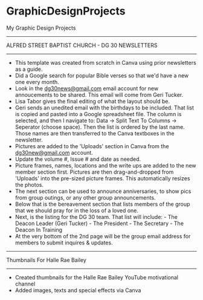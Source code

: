 # GraphicDesignProjects
My Graphic Design Projects
****************************************************
ALFRED STREET BAPTIST CHURCH - DG 30 NEWSLETTERS
****************************************************
- This template was created from scratch in Canva using prior newsletters as a guide.
- Did a Google search for popular Bible verses so that we'd have a new one every month.
- Look in the dg30news@gmail.com email account for new annoucements to be shared.  This email will come from Geri Tucker.
- Lisa Tabor gives the final editing of what the layout should be.
- Geri sends an unedited email with the birthdays to be included.  That list is copied and pasted into a Google spreadsheet file.
  The column is selected, and then I navigate to: Data -> Split Text To Columns -> Seperator (choose space).  Then the list
  is ordered by the last name.  Those names are then transferred to the Canva textboxes in the newsletter.
- Pictures are added to the 'Uploads' section in Canva from the dg30new@gmail.com account.
- Update the volume #, Issue # and date as needed.
- Picture frames, names, locations and the write ups are added to the new member section first.  Pictures are then drag-and-dropped
  from 'Uploads' into the pre-sized picture frames.  This automatically resizes the photos.
- The next section can be used to announce anniversaries, to show pics from group outings, or any other group announcements.
- Below that is the bereavement section that lists members of the group that we should pray for in the loss of a loved one.
- Next, is the listing for the DG 30 team.  That list will include:
             - The Deacon Leader (Geri Tucker)
             - The President
             - The Secretary
             - The Deacon In Training
- At the very bottom of the 2nd page will be the group email address for members to submit inquires & updates.


********************************************************
Thumbnails For Halle Rae Bailey
********************************************************
- Created thumbnails for the Halle Rae Bailey YouTube motivational channel
- Added images, texts and special effects via Canva
